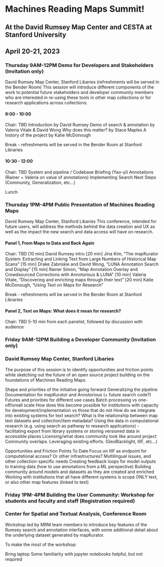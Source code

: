 # Machines Reading Maps Summit!
## At the David Rumsey Map Center and CESTA at Stanford University
## April 20-21, 2023

### Thursday 9AM-12PM Demo for Developers and Stakeholders (Invitation only)
David Rumsey Map Center, Stanford Libaries (refreshments will be served in the Bender Room)
This session will introduce different components of the work to potential future stakeholders and developer community members who are interested in re-using these tools in other map collections or for research applications across collections.

#### 9:00 - 10:00
Chair: TBD
  Introduction by David Rumsey
  Demo of search & annotation by Valeria Vitale & David Wong
  Why does this matter? by Stace Maples
  A history of the project by Katie McDonough

Break - refreshments will be served in the Bender Room at Stanford Libraries

#### 10:30 - 12:00
Chair: TBD
  System and pipeline / Codebase Briefing (Yao-yi)
  Annotations (Rainer + Valeria on value of annotations)
  Implementing Search
  Next Steps (Community, Generalization, etc…)

Lunch

### Thursday 1PM-4PM Public Presentation of Machines Reading Maps 
David Rumsey Map Center, Stanford Libaries
This conference, intended for future users, will address the methods behind the data creation and UX as well as the impact the new search and data access will have on research.

#### Panel 1, From Maps to Data and Back Again
Chair: TBD
[10 min] David Rumsey intro
[20 min] Jina Kim, “The mapKurator System: Extracting and Linking Text from Large Numbers of Historical Map Scans”
[15 min] Drake Zabriskie and David Wong, “LUNA Annotation Search and Display”
[15 min] Rainer Simon, "Map Annotation Overlay and Crowdsourced Corrections with Annotorious & LUNA"
[10 min] Valeria Vitale, “Discovering and enriching maps through their text”
[20 min] Katie McDonough, “Using Text on Maps for Research” 

Break - refreshments will be served in the Bender Room at Stanford Libraries

#### Panel 2, Text on Maps: What does it mean for research?
Chair: TBD
5-10 min from each panelist, followed by discussion with audience



### Friday 9AM-12PM Building a Developer Community (Invitation only)
### David Rumsey Map Center, Stanford Libaries
The purpose of this session is to identify opportunities and friction points while sketching out the future of an open source project building on the foundations of Machines Reading Maps.

Shape and priorities of the initiative going forward
Generalizing the pipeline
Documentation for mapKurator and Annotorious (+ future search code?)
Futures and priorities for different use cases 
Batch processing vs one-off/small scale
How does this become possible for institutions with capacity for development/implementation vs those that do not
How do we integrate into existing systems for text search?
What is the relationship between map text datasets and collection/item metadata?
Using the data in computational research (e.g. using search as pathway to research applications) - facilitating export from library systems or storing versioned data in accessible places
Licensing/what does community look like around project 
Community overlaps. Leveraging existing efforts. (GeoBlacklight, IIIF, etc…)

Opportunities and Friction Points To Date
Focus on IIIF as endpoint for computational access? Or other infrastructures?
Multilingual issues, and other collection-specific needs
Creating feedback loops for model outputs to training data (how to use annotations from a ML perspective)
Building community around models and datasets as they are created and enriched
Working with institutions that all have different systems
is scope ONLY text, or also other map features (linked to text)



### Friday 1PM-4PM Building the User Community: Workshop for students and faculty and staff (Registration required)
### Center for Spatial and Textual Analysis, Conference Room
Workshop led by MRM team members to introduce key features of the Rumsey search and annotation interfaces, with some additional detail about the underlying dataset generated by mapKurator. 


To make the most of the workshop:

Bring laptop
Some familiarity with jupyter notebooks helpful, but not required


